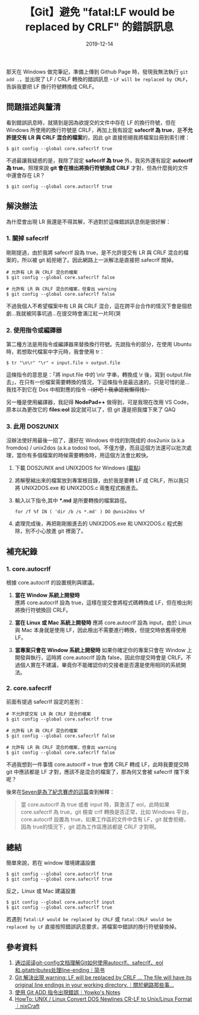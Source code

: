 ﻿---
title: 【Git】避免 "fatal:LF would be replaced by CRLF" 的錯誤訊息
date: 2019-12-14
is_modified: false
categories:
- "軟體開發 › 版本管控"
tags:
- Git
- Windows/DOS
--- 

那天在 Windows 做完筆記，準備上傳到 Github Page 時，發現我無法執行 `git add .`，並出現了 LF / CRLF 轉換的錯誤訊息 - `LF will be replaced by CRLF`，告訴我要把 LF 換行符號轉換成 CRLF。

<!--more-->
## 問題描述與釐清
看到錯誤訊息時，就猜到是因為欲提交的文件中存在 LF 的換行符號，但在 Windows 所使用的換行符號是 CRLF，再加上我有設定 **safecrlf 為 true**，是**不允許提交有 LR 與 CRLF 混合的檔案**的，因此 git 直接拒絕我將檔案註冊到索引裡：
```shell
$ git config --global core.safecrlf true
```

不過最讓我疑惑的是，我除了設定 **safecrlf 為 true** 外，我另外還有設定 **autocrlf 為 true**。照理來說 **git 會在檢出將換行符號換成 CRLF** 才對，但為什麼我的文件中還會存在 LR？
```shell
$ git config --global core.autocrlf true
```



## 解決辦法
為什麼會出現 LR 我還是不得其解，不過對於這條錯誤訊息倒是很好解：


### 1. 關掉 safecrlf
剛剛提過，由於我將 safecrlf 設為 true，是不允許提交有 LR 與 CRLF 混合的檔案的，所以被 git 給拒絕了。因此網路上一派解法是直接把 safecrlf 關掉。

```shell
# 允許有 LR 與 CRLF 混合的檔案
$ git config --global core.safecrlf false

# 允許有 LR 與 CRLF 混合的檔案，但會出 warning
$ git config --global core.safecrlf false
```

不過我個人不希望檔案中有 LR 與 CRLF 混合，這在跨平台合作的情況下會是個悲劇...我就被同事坑過...在提交時會滿江紅一片阿(哭


### 2. 使用指令或編譯器
第二種方法是用指令或編譯器來替換換行符號。先說指令的部分，在使用 Ubuntu 時，若想取代檔案中字元時，我會使用 tr：
```shell
$ tr "\n\r" "\r" < input.file > output.file
```
這條指令的意思是：「將 input.file 中的 \n\r 字串，轉換成 \r 後，寫到 output.file 去」，在只有一份檔案需要轉換的情況，下這條指令是最迅速的，只是可惜的是...我找不到它在 Dos 中相對應的指令 ~~（好吧！我承認我懶得找）~~ 

<p class="paragraph-spacing"></p>

另一種是使用編譯器，我記得 **NodePad++** 做得到，可是我現在改用 VS Code，原本以為更改它的 **files:eol** 設定就可以了，但 git 還是把我擋下來了 QAQ


### 3. 此用 DOS2UNIX
沒辦法使好用最後一招了，還好在 Windows 中找的到現成的 dos2unix (a.k.a fromdos) / unix2dos (a.k.a todos) tool。不僅方便，而且這個方法還可以批次處理，當你有多個檔案的時候需要轉換時，用這個方法會比較快。

1. 下載 DOS2UNIX and UNIX2DOS for Windows ([載點](http://www.bastet.com/uddu.zip))

2. 將解壓縮出來的檔案放到專案根目錄，由於我是要轉 LF 成 CRLF，所以我只將 UNIX2DOS.exe 和 UNIX2DOS.c 兩隻程式搬進去。

3. 輸入以下指令,其中 **\*.md** 是所要轉換的檔案路徑。
    ```shell
    for /f %f IN ( 'dir /b /s *.md' ) DO @unix2dos %f
    ```
    
4. 處理完成後，再把剛剛搬進去的 UNIX2DOS.exe 和 UNIX2DOS.c 程式刪除，別不小心放進 git 裡面了。



## 補充紀錄


### 1. core.autocrlf 
根據 core.autocrlf 的設置規則與建議。
1. **當在 Window 系統上開發時**   
    應將 core.autocrlf 設為 true，這樣在提交會將程式碼轉換成 LF，但在檢出則將換行符號換回 CRLF。
    <p class="paragraph-spacing"></p>
2. **當在 Linux 或 Mac 系統上開發時** 
    應將 core.autocrlf 設為 input，由於 Linux 與 Mac 本身就是使用 LF，因此檢出不需要進行轉換，但提交時依舊得使用 LF。
    <p class="paragraph-spacing"></p> 
3. **當專案只會在 Window 系統上開發時**
    如果你確定你的專案只會在 Window 上開發與執行，這時將 core.autocrlf 設為 false，因此你提交時會是 CRLF。不過個人實在不建議，畢竟你不能確認你的交接者是否還是使用相同的系統開法。
    <p class="paragraph-spacing"></p>



### 2. core.safecrlf 
前面有提過 safecrlf 設定的差別：
```shell
# 不允許提交有 LR 與 CRLF 混合的檔案
$ git config --global core.safecrlf true
 
# 允許有 LR 與 CRLF 混合的檔案
$ git config --global core.safecrlf false

# 允許有 LR 與 CRLF 混合的檔案，但會出 warning
$ git config --global core.safecrlf false
```

不過我想到一件事情 core.autocrlf = true 會將 CRLF 轉成 LF，此時我要提交時 git 中應該都是 LF 才對，應該不是混合的檔案了，那為何又會被 safecrlf 擋下來呢？

後來在[Seven是為了紀念賽虎的這篇](https://www.jianshu.com/p/2a46dfd3705a)查到解釋：
> 當 core.autocrlf 為 true 或者 input 時，算激活了 eol，此時如果 core.safecrlf 為 true，git 檢查 crlf 轉換是否正常，比如 Windows 平台，core.autocrlf 設置為 true，如果工作區的文件中含有 LF，git 就會拒絕，因為 true的情況下，git 認為工作區應該都是 CRLF 才對啊。



## 總結
簡單來說，若在 window 環境建議設置
```shell
$ git config --global core.autocrlf true
$ git config --global core.safecrlf true
```
<p class="paragraph-spacing"></p>

反之，Linux 或 Mac 建議設置
```shell
$ git config --global core.autocrlf input
$ git config --global core.safecrlf true
```

<p class="paragraph-spacing"></p> 

若遇到 `fatal:LF would be replaced by CRLF` 或 `fatal:CRLF would be replaced by LF` 直接按照錯誤訊息要求，將檔案中錯誤的換行符號替換掉。



## 參考資料 
1. [通过阅读git-config文档理解Git如何使用autocrlf、safecrlf、eol和.gitattributes处理line-ending｜简书](https://www.jianshu.com/p/2a46dfd3705a)
2. [Git 解決出現 warning: LF will be replaced by CRLF ... The file will have its original line endings in your working directory.｜關於網路那些事...](https://adon988.logdown.com/posts/7642074-git-resolves-to-appear-warninglfll-be-replaced-by-crlf-the-file-would-have-its-original-line-endings-in-your-working-directory) 
3. [使用 Git ADD 指令出現錯誤｜Yowko's Notes](https://blog.yowko.com/git-lf-replace-crlf-error/)
4. [HowTo: UNIX / Linux Convert DOS Newlines CR-LF to Unix/Linux Format｜nixCraft](https://www.cyberciti.biz/faq/howto-unix-linux-convert-dos-newlines-cr-lf-unix-text-format/)